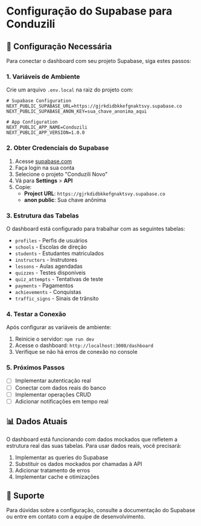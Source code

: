 # Configuração do Supabase para Conduzili

## 🔧 Configuração Necessária

Para conectar o dashboard com seu projeto Supabase, siga estes passos:

### 1. Variáveis de Ambiente

Crie um arquivo `.env.local` na raiz do projeto com:

```env
# Supabase Configuration
NEXT_PUBLIC_SUPABASE_URL=https://gjrkdidbkkefgnaktsvy.supabase.co
NEXT_PUBLIC_SUPABASE_ANON_KEY=sua_chave_anonima_aqui

# App Configuration
NEXT_PUBLIC_APP_NAME=Conduzili
NEXT_PUBLIC_APP_VERSION=1.0.0
```

### 2. Obter Credenciais do Supabase

1. Acesse [supabase.com](https://supabase.com)
2. Faça login na sua conta
3. Selecione o projeto "Conduzili Novo"
4. Vá para **Settings** > **API**
5. Copie:
   - **Project URL**: `https://gjrkdidbkkefgnaktsvy.supabase.co`
   - **anon public**: Sua chave anônima

### 3. Estrutura das Tabelas

O dashboard está configurado para trabalhar com as seguintes tabelas:

- `profiles` - Perfis de usuários
- `schools` - Escolas de direção
- `students` - Estudantes matriculados
- `instructors` - Instrutores
- `lessons` - Aulas agendadas
- `quizzes` - Testes disponíveis
- `quiz_attempts` - Tentativas de teste
- `payments` - Pagamentos
- `achievements` - Conquistas
- `traffic_signs` - Sinais de trânsito

### 4. Testar a Conexão

Após configurar as variáveis de ambiente:

1. Reinicie o servidor: `npm run dev`
2. Acesse o dashboard: `http://localhost:3000/dashboard`
3. Verifique se não há erros de conexão no console

### 5. Próximos Passos

- [ ] Implementar autenticação real
- [ ] Conectar com dados reais do banco
- [ ] Implementar operações CRUD
- [ ] Adicionar notificações em tempo real

## 📊 Dados Atuais

O dashboard está funcionando com dados mockados que refletem a estrutura real das suas tabelas. Para usar dados reais, você precisará:

1. Implementar as queries do Supabase
2. Substituir os dados mockados por chamadas à API
3. Adicionar tratamento de erros
4. Implementar cache e otimizações

## 🚀 Suporte

Para dúvidas sobre a configuração, consulte a documentação do Supabase ou entre em contato com a equipe de desenvolvimento. 